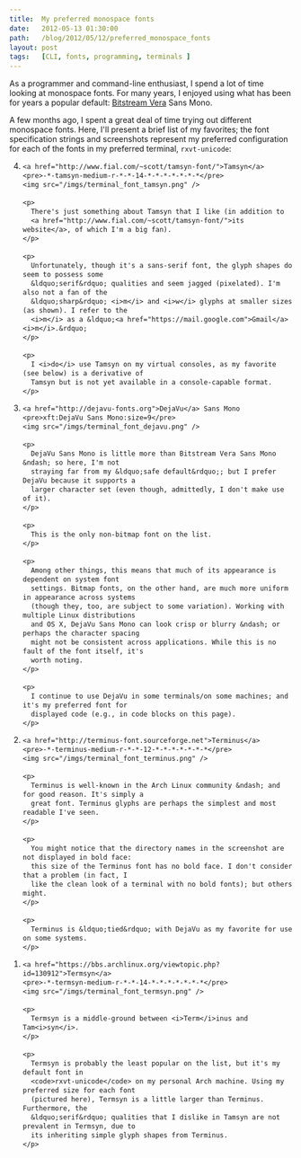 ```yaml
---
title:  My preferred monospace fonts
date:   2012-05-13 01:30:00
path:   /blog/2012/05/12/preferred_monospace_fonts
layout: post
tags:   [CLI, fonts, programming, terminals ]
---
```

As a programmer and command-line enthusiast, I spend a lot of time looking at monospace fonts. For
many years, I enjoyed using what has been for years a popular default:
[Bitstream Vera][bitstream] Sans Mono.

A few months ago, I spent a great deal of time trying out different monospace fonts. Here, I'll
present a brief list of my favorites; the font specification strings and screenshots represent my
preferred configuration for each of the fonts in my preferred terminal, `rxvt-unicode`:

<ol reversed>
  <li>

    <a href="http://www.fial.com/~scott/tamsyn-font/">Tamsyn</a>
    <pre>-*-tamsyn-medium-r-*-*-14-*-*-*-*-*-*-*</pre>
    <img src="/imgs/terminal_font_tamsyn.png" />

    <p>
      There's just something about Tamsyn that I like (in addition to
      <a href="http://www.fial.com/~scott/tamsyn-font/">its website</a>, of which I'm a big fan).
    </p>

    <p>
      Unfortunately, though it's a sans-serif font, the glyph shapes do seem to possess some
      &ldquo;serif&rdquo; qualities and seem jagged (pixelated). I'm also not a fan of the
      &ldquo;sharp&rdquo; <i>m</i> and <i>w</i> glyphs at smaller sizes (as shown). I refer to the
      <i>m</i> as a &ldquo;<a href="https://mail.google.com">Gmail</a> <i>m</i>.&rdquo;
    </p>

    <p>
      I <i>do</i> use Tamsyn on my virtual consoles, as my favorite (see below) is a derivative of
      Tamsyn but is not yet available in a console-capable format.
    </p>

  </li>
  <li>

    <a href="http://dejavu-fonts.org">DejaVu</a> Sans Mono
    <pre>xft:DejaVu Sans Mono:size=9</pre>
    <img src="/imgs/terminal_font_dejavu.png" />

    <p>
      DejaVu Sans Mono is little more than Bitstream Vera Sans Mono &ndash; so here, I'm not
      straying far from my &ldquo;safe default&rdquo;; but I prefer DejaVu because it supports a
      larger character set (even though, admittedly, I don't make use of it).
    </p>

    <p>
      This is the only non-bitmap font on the list.
    </p>

    <p>
      Among other things, this means that much of its appearance is dependent on system font
      settings. Bitmap fonts, on the other hand, are much more uniform in appearance across systems
      (though they, too, are subject to some variation). Working with multiple Linux distributions
      and OS X, DejaVu Sans Mono can look crisp or blurry &ndash; or perhaps the character spacing
      might not be consistent across applications. While this is no fault of the font itself, it's
      worth noting.
    </p>

    <p>
      I continue to use DejaVu in some terminals/on some machines; and it's my preferred font for
      displayed code (e.g., in code blocks on this page).
    </p>

  </li>
  <li>

    <a href="http://terminus-font.sourceforge.net">Terminus</a>
    <pre>-*-terminus-medium-r-*-*-12-*-*-*-*-*-*-*</pre>
    <img src="/imgs/terminal_font_terminus.png" />

    <p>
      Terminus is well-known in the Arch Linux community &ndash; and for good reason. It's simply a
      great font. Terminus glyphs are perhaps the simplest and most readable I've seen.
    </p>

    <p>
      You might notice that the directory names in the screenshot are not displayed in bold face:
      this size of the Terminus font has no bold face. I don't consider that a problem (in fact, I
      like the clean look of a terminal with no bold fonts); but others might.
    </p>

    <p>
      Terminus is &ldquo;tied&rdquo; with DejaVu as my favorite for use on some systems.
    </p>

  </li>
  <li>

    <a href="https://bbs.archlinux.org/viewtopic.php?id=130912">Termsyn</a>
    <pre>-*-termsyn-medium-r-*-*-14-*-*-*-*-*-*-*</pre>
    <img src="/imgs/terminal_font_termsyn.png" />

    <p>
      Termsyn is a middle-ground between <i>Term</i>inus and Tam<i>syn</i>.
    </p>

    <p>
      Termsyn is probably the least popular on the list, but it's my default font in
      <code>rxvt-unicode</code> on my personal Arch machine. Using my preferred size for each font
      (pictured here), Termsyn is a little larger than Terminus. Furthermore, the
      &ldquo;serif&rdquo; qualities that I dislike in Tamsyn are not prevalent in Termsyn, due to
      its inheriting simple glyph shapes from Terminus.
    </p>

  </li>
</ol>

[bitstream]: https://en.wikipedia.org/wiki/Bitstream_Vera
